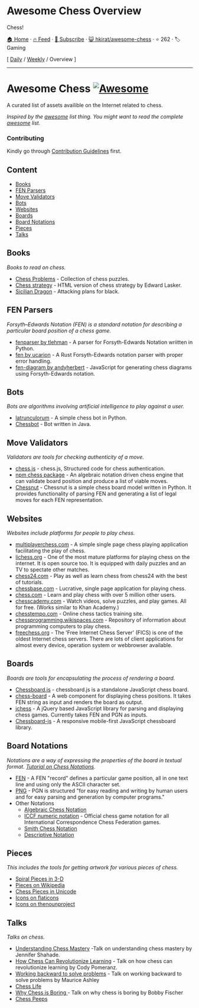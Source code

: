 # Awesome Chess Overview

Chess!

[🏠 Home](/README.md) · [🔥 Feed](https://www.trackawesomelist.com/hkirat/awesome-chess/rss.xml) · [📮 Subscribe](https://trackawesomelist.us17.list-manage.com/subscribe?u=d2f0117aa829c83a63ec63c2f&id=36a103854c) · [😺 hkirat/awesome-chess](https://github.com/hkirat/awesome-chess) · ⭐ 262 · 🏷️ Gaming

[ [Daily](/content/hkirat/awesome-chess/README.md) / [Weekly](/content/hkirat/awesome-chess/week/README.md) / Overview ]

---

# Awesome Chess [![Awesome](https://cdn.rawgit.com/sindresorhus/awesome/d7305f38d29fed78fa85652e3a63e154dd8e8829/media/badge.svg)](https://github.com/sindresorhus/awesome)

A curated list of assets availible on the Internet related to chess.

*Inspired by the [awesome](https://github.com/sindresorhus/awesome) list thing. You might want to read the complete [awesome](https://github.com/sindresorhus/awesome) list.*

### Contributing

Kindly go through [Contribution Guidelines](https://github.com/hkirat/awesome-chess/blob/master/CONTRIBUTING.md#contribution-guidelines) first.

## Content

*   [Books](#books)
*   [FEN Parsers](#fen-parsers)
*   [Move Validators](#move-validators)
*   [Bots](#bots)
*   [Websites](#websites)
*   [Boards](#boards)
*   [Board Notations](#board-notations)
*   [Pieces](#pieces)
*   [Talks](#talks)

## Books

*Books to read on chess.*

*   [Chess Problems](https://kairavacademydotcom.files.wordpress.com/2013/06/john-thursby-75-chess-problems.pdf) - Collection of chess puzzles.
*   [Chess strategy](http://www.gutenberg.org/cache/epub/5614/pg5614-images.html) - HTML version of chess strategy by Edward Lasker.
*   [Sicilian Dragon](http://www.chesscity.com/PDF/Sicilian_Dragon_Black_Attacks_ssd.pdf) - Attacking plans for black.

## FEN Parsers

*Forsyth–Edwards Notation (FEN) is a standard notation for describing a particular board position of a chess game.*

*   [fenparser by tlehman](https://github.com/tlehman/fenparser) - A parser for Forsyth-Edwards Notation wriitten in Python.
*   [fen by ucarion](https://github.com/ucarion/fen) - A Rust Forsyth-Edwards notation parser with proper error handling.
*   [fen-diagram by andyherbert](https://github.com/andyherbert/fen-diagram) - JavaScript for generating chess diagrams using Forsyth-Edwards notation.

## Bots

*Bots are algorithms involving artificial intelligence to play against a user.*

*   [latrunculorum](https://github.com/benwr/latrunculorum) - A simple chess bot in Python.
*   [Chessbot](https://github.com/jfabeel/Chessbot) - Bot written in Java.

## Move Validators

*Validators are tools for checking authenticity of a move.*

*   [chess.js](https://github.com/jhlywa/chess.js) - chess.js, Structured code for chess authentication.
*   [npm chess package](https://www.npmjs.com/package/chess) - An algebraic notation driven chess engine that can validate board position and produce a list of viable moves.
*   [Chessnut](https://github.com/cgearhart/Chessnut.git) - Chessnut is a simple chess board model written in Python. It provides functionality of parsing FEN and generating a list of legal moves for each FEN representation.

## Websites

*Websites include platforms for people to play chess.*

*   [multiplayerchess.com](http://multiplayerchess.com) - A simple single page chess playing application facilitating the play of chess.
*   [lichess.org](http://en.lichess.org/) - One of the most mature platforms for playing chess on the internet. It is open source too. It is equipped with daily puzzles and an TV to spectate other matches.
*   [chess24.com](https://chess24.com/en/play/chess) - Play as well as learn chess from chess24 with the best of tutorials.
*   [chessbase.com](http://play.chessbase.com/js/apps/playchess/) - Lucrative, single page application for playing chess.
*   [chess.com](http://www.chess.com/) - Learn and play chess with over 5 million other users.
*   [chesscademy.com](https://www.chesscademy.com/) - Watch videos, solve puzzles, and play games. All for free. (Works similar to Khan Academy.)
*   [chesstempo.com](http://chesstempo.com) - Online chess tactics training site.
*   [chessprogramming.wikispaces.com](https://chessprogramming.wikispaces.com/) - Repository of information about programming computers to play chess.
*   [freechess.org](http://freechess.org/) - The 'Free Internet Chess Server' (FICS) is one of the oldest Internet chess servers. There are lots of client applications for almost every device, operation system or webbrowser available.

## Boards

*Boards are tools for encapsulating the process of rendering a board.*

*   [Chessboard.js](https://github.com/oakmac/chessboardjs/) - chessboard.js is a standalone JavaScript chess board.
*   [chess-board](https://github.com/laat/chess-board) - A web component for displaying chess positions. It takes FEN string as input and renders the board as output.
*   [jchess](https://github.com/bmarini/jchess) - A jQuery based JavaScript library for parsing and displaying chess games. Currently takes FEN and PGN as inputs.
*   [Chessboard-js](https://github.com/caustique/chessboard-js) - A responsive mobile-first JavaScript chessboard library.

## Board Notations

*Notations are a way of expressing the properties of the board in textual format. [Tutorial on Chess Notations](http://chess.eusa.ed.ac.uk/Chess/Rules/notation.html).*

*   [FEN](https://en.wikipedia.org/wiki/Forsyth%E2%80%93Edwards_Notation) - A FEN "record" defines a particular game position, all in one text line and using only the ASCII character set.
*   [PNG](http://www6.chessclub.com/help/PGN-spec) - PGN is structured "for easy reading and writing by human users and for easy parsing and generation by computer programs."
*   Other Notations
    *   [Algebraic Chess Notation](https://en.wikipedia.org/wiki/Algebraic_notation_\(chess\))
    *   [ICCF numeric notation](https://en.wikipedia.org/wiki/ICCF_numeric_notation) - Official chess game notation for all International Correspondence Chess Federation games.
    *   [Smith Chess Notation](http://www6.chessclub.com/chessviewer/smith.html)
    *   [Descriptive Notation](https://en.wikipedia.org/wiki/Descriptive_notation)

## Pieces

*This includes the tools for getting artwork for various pieces of chess.*

*   [Spiral Pieces in 3-D](https://www.thingiverse.com/thing:470700)
*   [Pieces on Wikipedia](https://commons.wikimedia.org/wiki/Category:PNG_chess_pieces/Standard_transparent)
*   [Chess Pieces in Unicode](https://en.wikipedia.org/wiki/Chess_symbols_in_Unicode)
*   [Icons on flaticons](http://www.flaticon.com/search/chess)
*   [Icons on thenounproject](https://thenounproject.com/search/?q=chess)

## Talks

*Talks on chess.*

*   [Understanding Chess Mastery](https://www.youtube.com/watch?v=fPopQaY7Og4) -Talk on understanding chess mastery by Jennifer Shahade.
*   [How Chess Can Revolutionize Learning](https://www.youtube.com/watch?v=A3yDvM8aplY) - Talk on how chess can revolutionize learning by Cody Pomeranz.
*   [Working backward to solve problems](https://www.youtube.com/watch?v=v34NqCbAA1c) - Talk on working backward to solve problems by Maurice Ashley
*   [Chess Life](https://www.youtube.com/watch?v=lgCSo1Txw3c)
*   [Why Chess is Boring ](https://www.youtube.com/watch?v=7EuxVOgrEig) - Talk on why chess is boring by Bobby Fischer
*   [Chess Peeps](https://www.youtube.com/watch?v=p027ysBt0_M)

